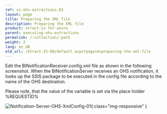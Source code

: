 ```yaml
---
ref: xi-ohs-extractions-02
layout: page
title: Preparing the XML file
description: Preparing the XML file
product: xtract-is-for-azure
parent: executing-ohs-extractions
permalink: /:collection/:path
weight: 2
lang: en_GB
old_url: /Xtract-IS-EN/default.aspx?pageid=preparing-the-xml-file
---
```


Edit the BINotificationReceiver.config.xml file as shown in the following screenshot. When the BINotificationServer receives an OHS notification, it looks up the SSIS package to be executed in the config file according to the name of the OHS destination.

Please note, that the value of the variable is set via the place holder %REQUESTID%

![Notification-Server-OHS-XmlConfig-01](/img/content/Notification-Server-OHS-XmlConfig-01.png){:class="img-responsive" }